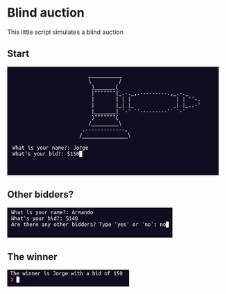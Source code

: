 # Blind auction
This little script simulates a blind auction

## Start
![blind](screenshots/blind-auction-start.png)

## Other bidders?
![bidders](screenshots/blind-auction-bidders.png)

## The winner
![winner](screenshots/blind-auction-winner.png)